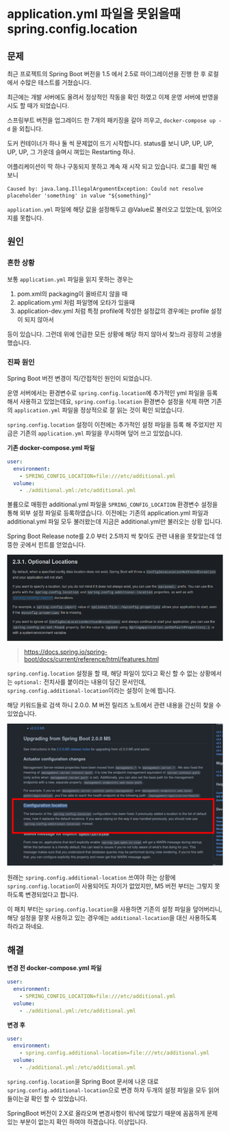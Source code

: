 # application.yml 파일을 못읽을때 spring.config.location

## 문제

최근 프로젝트의 Spring Boot 버전을 1.5 에서 2.5로 마이그레이션을 진행 한 후 로컬에서 수많은 테스트를 거쳤습니다.

최근에는 개발 서버에도 올려서 정상적인 작동을 확인 하였고 이제 운영 서버에 반영을 시도 할 때가 되었습니다.

스프링부트 버전을 업그레이드 한 7개의 패키징을 갈아 끼우고, `docker-compose up -d` 을 외칩니다.

도커 컨테이너가 하나 둘 씩 문제없이 뜨기 시작합니다. status를 보니 UP, UP, UP, UP, UP, 그 가운데 슬며시 껴있는 Restarting 하나.

어플리케이션이 딱 하나 구동되지 못하고 계속 재 시작 되고 있습니다. 로그를 확인 해 보니

```
Caused by: java.lang.IllegalArgumentException: Could not resolve placeholder 'something' in value "${something}"
```

`application.yml` 파일에 해당 값을 설정해두고 @Value로 불러오고 있었는데, 읽어오지를 못합니다.

## 원인

### 흔한 상황

보통 `application.yml` 파일을 읽지 못하는 경우는

1. pom.xml의 packaging이 올바르지 않을 때
2. applicatiom.yml 처럼 파일명에 오타가 있을때
3. application-dev.yml 처럼 특정 profile에 작성한 설정값의 경우에는 profile 설정이 되지 않아서

등이 있습니다. 그런데 위에 언급한 모든 상황에 해당 하지 않아서 찾느라 굉장히 고생을 했습니다.

### 진짜 원인

Spring Boot 버전 변경이 직/간접적인 원인이 되었습니다.

운영 서버에서는 환경변수로 `spring.config.location`에 추가적인 yml 파일을 등록 해서 사용하고 있었는데요, `spring.config.location` 환경변수 설정을 삭제 하면 기존의 `application.yml` 파일을 정상적으로 잘 읽는 것이 확인 되었습니다.

`spring.config.location` 설정이 이전에는 추가적인 설정 파일을 등록 해 주었지만 지금은 기존의 `application.yml` 파일을 무시하며 덮어 쓰고 있었습니다.

**기존 docker-compose.yml 파일** 

```yml
user:
  environment:
    - SPRING_CONFIG_LOCATION=file:///etc/additional.yml
  volume:
    - ./additional.yml:/etc/additional.yml  
```

볼륨으로 매핑한 additional.yml 파일을 `SPRING_CONFIG_LOCATION` 환경변수 설정을 통해 외부 설정 파일로 등록하였습니다. 이전에는 기존의 application.yml 파일과 additional.yml 파일 모두 불러왔는데 지금은 additional.yml만 불러오는 상황 입니다.

Spring Boot Release note를 2.0 부터 2.5까지 싹 찾아도 관련 내용을 못찾았는데 엉뚱한 곳에서 힌트를 얻었습니다.

![image-20220405174140971](https://raw.githubusercontent.com/Shane-Park/mdblog/main/devlife/todayError/20220405.assets/image-20220405174140971.png)

> https://docs.spring.io/spring-boot/docs/current/reference/html/features.html

`spring.config.location` 설정을 할 때, 해당 파일이 있다고 확신 할 수 없는 상황에서는 `optional:` 전치사를 붙이라는 내용이 담긴 문서인데, `spring.config.additional-location`이라는 설정이 눈에 띕니다.

해당 키워드들로 검색 하니 2.0.0. M 버전 릴리즈 노트에서 관련 내용을 간신히 찾을 수 있었습니다.

![note](https://raw.githubusercontent.com/Shane-Park/mdblog/main/devlife/todayError/20220405.assets/note.png)

원래는 `spring.config.additional-location` 쓰여야 하는 상황에 `spring.config.location`이 사용되어도 차이가 없었지만, M5 버전 부터는 그렇지 못하도록 변경되었다고 합니다.

이 패치 부터는 `spring.config.location`을 사용하면 기존의 설정 파일을 덮어버리니, 해당 설정을 잘못 사용하고 있는 경우에는 `additional-location`을 대신 사용하도록 하라고 하네요.

## 해결

**변경 전 docker-compose.yml 파일**

```yml
user:
  environment:
    - SPRING_CONFIG_LOCATION=file:///etc/additional.yml
  volume:
    - ./additional.yml:/etc/additional.yml  
```

**변경 후**

```yml
user:
  environment:
    - spring.config.additional-location=file:///etc/additional.yml
  volume:
    - ./additional.yml:/etc/additional.yml  
```

`spring.config.location`을 Spring Boot 문서에 나온 대로 `spring.config.additional-location`으로 변경 하자 두개의 설정 파일을 모두 읽어들이는걸 확인 할 수 있었습니다.

SpringBoot 버전이 2.X로 올라오며 변경사항이 워낙에 많았기 때문에 꼼꼼하게 문제 있는 부분이 없는지 확인 하여야 하겠습니다. 이상입니다.